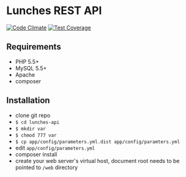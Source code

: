 # Lunches REST API 

[![Code Climate](https://codeclimate.com/github/lunches-platform/api/badges/gpa.svg)](https://codeclimate.com/github/lunches-platform/api)
[![Test Coverage](https://codeclimate.com/github/lunches-platform/api/badges/coverage.svg)](https://codeclimate.com/github/lunches-platform/api/coverage)

## Requirements

- PHP 5.5+
- MySQL 5.5+
- Apache
- composer

## Installation

- clone git repo
- `$ cd lunches-api`
- `$ mkdir var`
- `$ chmod 777 var`
- `$ cp app/config/parameters.yml.dist app/config/paramters.yml`
- edit `app/config/parameters.yml`
- composer install
- create your web server's virtual host, document root needs to be pointed to `/web` directory

